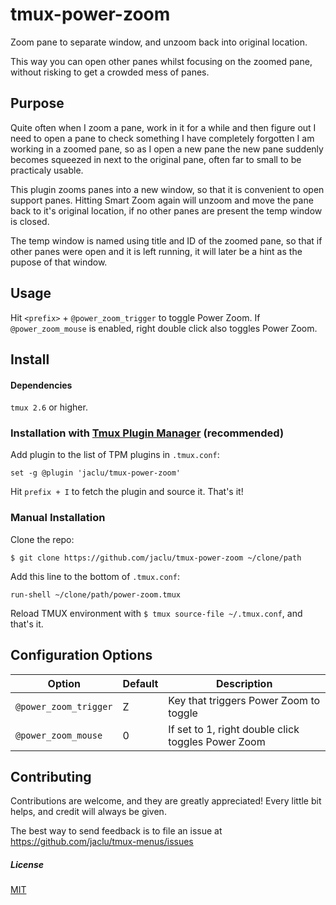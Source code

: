 # tmux-power-zoom

Zoom pane to separate window, and unzoom back into original location.

This way you can open other panes whilst focusing on the zoomed pane, without risking to get a crowded mess of panes.

## Purpose

Quite often when I zoom a pane, work in it for a while and then figure out I need to open a pane to check something I have completely forgotten I am working in a zoomed pane, so as I open a new pane the new pane suddenly becomes squeezed in next to the original pane, often far to small to be practicaly usable.

This plugin zooms panes into a new window, so that it is convenient to open support panes. Hitting Smart Zoom again will unzoom and move the pane back to it's original location, if no other panes are present the temp window is closed. 

The temp window is named using title and ID of the zoomed pane, so that if other panes were open and it is left running, it will later be a hint as the pupose of that window.

## Usage
Hit `<prefix>` + `@power_zoom_trigger` to toggle Power Zoom. If `@power_zoom_mouse` is enabled, right double click also toggles Power Zoom.

## Install

#### Dependencies

`tmux 2.6` or higher.

### Installation with [Tmux Plugin Manager](https://github.com/tmux-plugins/tpm) (recommended)

Add plugin to the list of TPM plugins in `.tmux.conf`:

    set -g @plugin 'jaclu/tmux-power-zoom'

Hit `prefix + I` to fetch the plugin and source it. That's it!

### Manual Installation

Clone the repo:

    $ git clone https://github.com/jaclu/tmux-power-zoom ~/clone/path

Add this line to the bottom of `.tmux.conf`:

    run-shell ~/clone/path/power-zoom.tmux

Reload TMUX environment with `$ tmux source-file ~/.tmux.conf`, and that's it.

## Configuration Options

Option | Default | Description
-|-|-
`@power_zoom_trigger`| Z | Key that triggers Power Zoom to toggle
`@power_zoom_mouse`  | 0 | If set to 1, right double click toggles Power Zoom


## Contributing

Contributions are welcome, and they are greatly appreciated! Every little bit helps, and credit will always be given.

The best way to send feedback is to file an issue at https://github.com/jaclu/tmux-menus/issues


##### License

[MIT](LICENSE.md)
